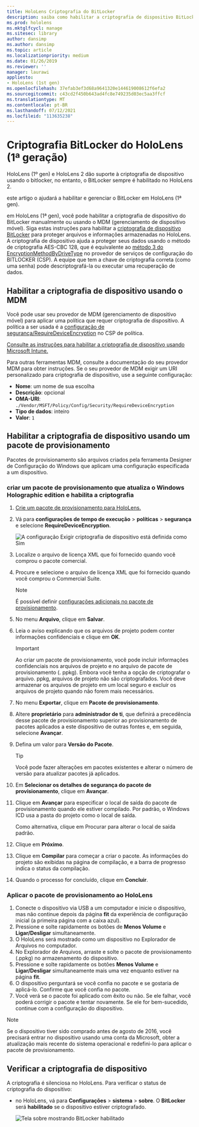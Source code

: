 ```yaml
---
title: HoloLens Criptografia do BitLocker
description: saiba como habilitar a criptografia de dispositivo BitLocker para proteger arquivos armazenados em seus HoloLens dispositivos de realidade misturada.
ms.prod: hololens
ms.mktglfcycl: manage
ms.sitesec: library
author: dansimp
ms.author: dansimp
ms.topic: article
ms.localizationpriority: medium
ms.date: 01/26/2019
ms.reviewer: ''
manager: laurawi
appliesto:
- HoloLens (1st gen)
ms.openlocfilehash: 37efab3ef3d68a9641320e144619008612f6efa2
ms.sourcegitcommit: c43cd2f450b643ad4fc8e749235d03ec5aa3ffcf
ms.translationtype: MT
ms.contentlocale: pt-BR
ms.lasthandoff: 07/12/2021
ms.locfileid: "113635238"
---
```

# <a name="hololens-1st-gen-bitlocker-encryption"></a>Criptografia BitLocker do HoloLens (1ª geração)

HoloLens (1º gen) e HoloLens 2 dão suporte à criptografia de dispositivo usando o bitlocker, no entanto, o BitLocker sempre é habilitado no HoloLens 2.

este artigo o ajudará a habilitar e gerenciar o BitLocker em HoloLens (1ª gen).

em HoloLens (1ª gen), você pode habilitar a criptografia de dispositivo do BitLocker manualmente ou usando o MDM (gerenciamento de dispositivo móvel). Siga estas instruções para habilitar a [criptografia de dispositivo BitLocker](/windows/security/information-protection/bitlocker/bitlocker-device-encryption-overview-windows-10#bitlocker-device-encryption) para proteger arquivos e informações armazenadas no HoloLens. A criptografia de dispositivo ajuda a proteger seus dados usando o método de criptografia AES-CBC 128, que é equivalente ao [método 3 do EncryptionMethodByDriveType](/windows/client-management/mdm/bitlocker-csp#encryptionmethodbydrivetype) no provedor de serviços de configuração do BITLOCKER (CSP). A equipe que tem a chave de criptografia correta (como uma senha) pode descriptografá-la ou executar uma recuperação de dados.

## <a name="enable-device-encryption-using-mdm"></a>Habilitar a criptografia de dispositivo usando o MDM

Você pode usar seu provedor de MDM (gerenciamento de dispositivo móvel) para aplicar uma política que requer criptografia de dispositivo. A política a ser usada é a [configuração de segurança/RequireDeviceEncryption](/windows/client-management/mdm/policy-csp-security#security-requiredeviceencryption) no CSP de política.

[Consulte as instruções para habilitar a criptografia de dispositivo usando Microsoft Intune.](/intune/compliance-policy-create-windows#windows-holographic-for-business)

Para outras ferramentas MDM, consulte a documentação do seu provedor MDM para obter instruções. Se o seu provedor de MDM exigir um URI personalizado para criptografia de dispositivo, use a seguinte configuração:

- **Nome**: um nome de sua escolha
- **Descrição**: opcional
- **OMA-URI**: `./Vendor/MSFT/Policy/Config/Security/RequireDeviceEncryption`
- **Tipo de dados**: inteiro
- **Valor**: `1`

## <a name="enable-device-encryption-using-a-provisioning-package"></a>Habilitar a criptografia de dispositivo usando um pacote de provisionamento

Pacotes de provisionamento são arquivos criados pela ferramenta Designer de Configuração do Windows que aplicam uma configuração especificada a um dispositivo. 

### <a name="create-a-provisioning-package-that-upgrades-the-windows-holographic-edition-and-enables-encryption"></a>criar um pacote de provisionamento que atualiza o Windows Holographic edition e habilita a criptografia

1. [Crie um pacote de provisionamento para HoloLens.](hololens-provisioning.md)
1. Vá para **configurações de tempo de execução**  >  **políticas**  >  **segurança** e selecione **RequireDeviceEncryption**.

    ![A configuração Exigir criptografia de dispositivo está definida como Sim](images/device-encryption.png)

1. Localize o arquivo de licença XML que foi fornecido quando você comprou o pacote comercial.

1. Procure e selecione o arquivo de licença XML que foi fornecido quando você comprou o Commercial Suite.
    > [!NOTE]
    > É possível definir [configurações adicionais no pacote de provisionamento](hololens-provisioning.md).

1. No menu **Arquivo**, clique em **Salvar**. 

1. Leia o aviso explicando que os arquivos de projeto podem conter informações confidenciais e clique em **OK**.

    > [!IMPORTANT]
    > Ao criar um pacote de provisionamento, você pode incluir informações confidenciais nos arquivos de projeto e no arquivo de pacote de provisionamento (. ppkg). Embora você tenha a opção de criptografar o arquivo. ppkg, arquivos de projeto não são criptografados. Você deve armazenar os arquivos de projeto em um local seguro e excluir os arquivos de projeto quando não forem mais necessários.

1. No menu **Exportar**, clique em **Pacote de provisionamento**.
1. Altere **proprietário** para **administrador de ti**, que definirá a precedência desse pacote de provisionamento superior ao provisionamento de pacotes aplicados a este dispositivo de outras fontes e, em seguida, selecione **Avançar**.
1. Defina um valor para **Versão do Pacote**.

    > [!TIP]
    > Você pode fazer alterações em pacotes existentes e alterar o número de versão para atualizar pacotes já aplicados.

1. Em **Selecionar os detalhes de segurança do pacote de provisionamento**, clique em **Avançar**.
1. Clique em **Avançar** para especificar o local de saída do pacote de provisionamento quando ele estiver compilado. Por padrão, o Windows ICD usa a pasta do projeto como o local de saída.

    Como alternativa, clique em Procurar para alterar o local de saída padrão.

1. Clique em **Próximo**.
1. Clique em **Compilar** para começar a criar o pacote. As informações do projeto são exibidas na página de compilação, e a barra de progresso indica o status da compilação.
1. Quando o processo for concluído, clique em **Concluir**.

### <a name="apply-the-provisioning-package-to-hololens"></a>Aplicar o pacote de provisionamento ao HoloLens

1. Conecte o dispositivo via USB a um computador e inicie o dispositivo, mas não continue depois da página **fit** da experiência de configuração inicial (a primeira página com a caixa azul).
1. Pressione e solte rapidamente os botões de **Menos Volume** e **Ligar/Desligar** simultaneamente.
1. O HoloLens será mostrado como um dispositivo no Explorador de Arquivos no computador.
1. No Explorador de Arquivos, arraste e solte o pacote de provisionamento (.ppkg) no armazenamento do dispositivo.
1. Pressione e solte rapidamente os botões **Menos Volume** e **Ligar/Desligar** simultaneamente mais uma vez enquanto estiver na página **fit**.
1. O dispositivo perguntará se você confia no pacote e se gostaria de aplicá-lo. Confirme que você confia no pacote.
1. Você verá se o pacote foi aplicado com êxito ou não. Se ele falhar, você poderá corrigir o pacote e tentar novamente. Se ele for bem-sucedido, continue com a configuração do dispositivo.

> [!NOTE]
> Se o dispositivo tiver sido comprado antes de agosto de 2016, você precisará entrar no dispositivo usando uma conta da Microsoft, obter a atualização mais recente do sistema operacional e redefini-lo para aplicar o pacote de provisionamento.

## <a name="verify-device-encryption"></a>Verificar a criptografia de dispositivo

A criptografia é silenciosa no HoloLens. Para verificar o status de criptografia do dispositivo:

- no HoloLens, vá para **Configurações**  >  **sistema**  >  **sobre**. O **BitLocker** será **habilitado** se o dispositivo estiver criptografado. 

    ![Tela sobre mostrando BitLocker habilitado](images/about-encryption.png)
